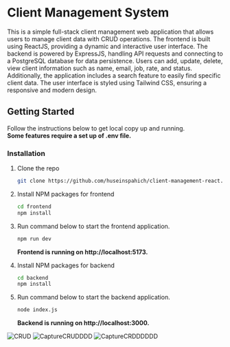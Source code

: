 # Client Management System
This is a simple full-stack client management web application that allows users to manage client data with CRUD operations. The frontend is built using ReactJS, providing a dynamic and interactive user interface. The backend is powered by ExpressJS, handling API requests and connecting to a PostgreSQL database for data persistence. Users can add, update, delete, view client information such as name, email, job, rate, and status. Additionally, the application includes a search feature to easily find specific client data. The user interface is styled using Tailwind CSS, ensuring a responsive and modern design.




## Getting Started
Follow the instructions below to get local copy up and running.     
**Some features require a set up of .env file.**
### Installation
1. Clone the repo
   ```sh
   git clone https://github.com/huseinspahich/client-management-react.git
   ```
2. Install NPM packages for frontend
   ```sh
   cd frontend
   npm install
   ```
3. Run command below to start the frontend application.
   ```sh
   npm run dev 
   ```
   **Frontend is running on http://localhost:5173.**
      
5. Install NPM packages for backend
   ```sh
   cd backend
   npm install
   ```
6. Run command below to start the backend application.
   ```sh
   node index.js
   ```
   **Backend is running on http://localhost:3000.**
      
![CRUD](https://github.com/user-attachments/assets/e02fbdec-58ae-4f4b-b53e-219e1a9fcd14)
![CaptureCRUDDDD](https://github.com/user-attachments/assets/d76d8855-918b-4b82-a024-95f299a41fe5)
![CaptureCRDDDDDD](https://github.com/user-attachments/assets/1f7d9cfe-56a9-4c55-8b44-e90b6732575e)

    


